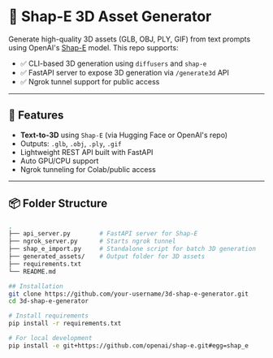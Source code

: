 # 🧠 Shap-E 3D Asset Generator

Generate high-quality 3D assets (GLB, OBJ, PLY, GIF) from text prompts using OpenAI's [Shap-E](https://github.com/openai/shap-e) model. This repo supports:

- ✅ CLI-based 3D generation using `diffusers` and `shap-e`
- ✅ FastAPI server to expose 3D generation via `/generate3d` API
- ✅ Ngrok tunnel support for public access

---

## 🚀 Features

- **Text-to-3D** using `Shap-E` (via Hugging Face or OpenAI's repo)
- Outputs: `.glb`, `.obj`, `.ply`, `.gif`
- Lightweight REST API built with FastAPI
- Auto GPU/CPU support
- Ngrok tunneling for Colab/public access

---

## 📦 Folder Structure

```bash
.
├── api_server.py        # FastAPI server for Shap-E
├── ngrok_server.py      # Starts ngrok tunnel
├── shap_e_import.py     # Standalone script for batch 3D generation
├── generated_assets/    # Output folder for 3D assets
├── requirements.txt
└── README.md

## Installation
git clone https://github.com/your-username/3d-shap-e-generator.git
cd 3d-shap-e-generator

# Install requirements
pip install -r requirements.txt

# For local development
pip install -e git+https://github.com/openai/shap-e.git#egg=shap_e

